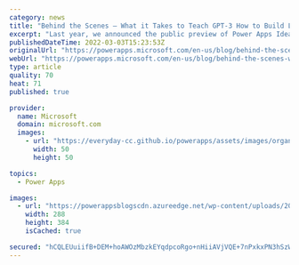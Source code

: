 ```yaml
---
category: news
title: "Behind the Scenes – What it Takes to Teach GPT-3 How to Build Low-Code Apps"
excerpt: "Last year, we announced the public preview of Power Apps Ideas, which enables Power Apps makers to take advantage of Microsoft AI technologies that make it easy to write Power Fx formulas with no-code. In this article, we’re going to go behind the scenes to share what it took for the Power Apps engineering"
publishedDateTime: 2022-03-03T15:23:53Z
originalUrl: "https://powerapps.microsoft.com/en-us/blog/behind-the-scenes-what-it-takes-to-teach-gpt-3-how-to-build-low-code-apps/"
webUrl: "https://powerapps.microsoft.com/en-us/blog/behind-the-scenes-what-it-takes-to-teach-gpt-3-how-to-build-low-code-apps/"
type: article
quality: 70
heat: 71
published: true

provider:
  name: Microsoft
  domain: microsoft.com
  images:
    - url: "https://everyday-cc.github.io/powerapps/assets/images/organizations/microsoft.com-50x50.jpg"
      width: 50
      height: 50

topics:
  - Power Apps

images:
  - url: "https://powerappsblogscdn.azureedge.net/wp-content/uploads/2022/03/Final-Result.png"
    width: 288
    height: 384
    isCached: true

secured: "hCQLEUuiifB+DEM+hoAWOzMbzkEYqdpcoRgo+nHiiAVjVQE+7nPxkxPN3hSzWs5cr0WUfZ02q6ktLQ70/GGmnLZD8c6vrwQaiQEyTndi9/amInY22quMMoKMK1DoOkXep5+YV7D+5tFGbUEMCQEgqIDI9mBI2IdvCEKpiKjwZQskoqz/9LohQLi5vYpuoGW/HGgr1PhAoYLJFGPgL4eFlN19ZfDN2/CYFXot18CFiHEhrLHxfapqjSnWQAqIorZ3wjDmJHgscBsOZgZkJ81OyocPfTra3EiYv2z1wuj09kLpZV6M4uP46S8E7bb6de9uwgGGiN+SP1XmPmxl8RLEuxGQSVNkXPiEMlMIxXnPaQU=;INa91KdE/oDzDgU+AB78hg=="
---
```


